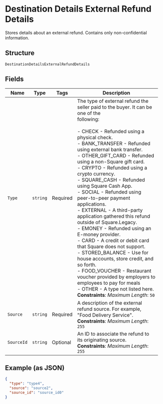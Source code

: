 
# Destination Details External Refund Details

Stores details about an external refund. Contains only non-confidential information.

## Structure

`DestinationDetailsExternalRefundDetails`

## Fields

| Name | Type | Tags | Description |
|  --- | --- | --- | --- |
| `Type` | `string` | Required | The type of external refund the seller paid to the buyer. It can be one of the<br>following:<br><br>- CHECK - Refunded using a physical check.<br>- BANK_TRANSFER - Refunded using external bank transfer.<br>- OTHER\_GIFT\_CARD - Refunded using a non-Square gift card.<br>- CRYPTO - Refunded using a crypto currency.<br>- SQUARE_CASH - Refunded using Square Cash App.<br>- SOCIAL - Refunded using peer-to-peer payment applications.<br>- EXTERNAL - A third-party application gathered this refund outside of Square.Legacy.<br>- EMONEY - Refunded using an E-money provider.<br>- CARD - A credit or debit card that Square does not support.<br>- STORED_BALANCE - Use for house accounts, store credit, and so forth.<br>- FOOD_VOUCHER - Restaurant voucher provided by employers to employees to pay for meals<br>- OTHER - A type not listed here.<br>**Constraints**: *Maximum Length*: `50` |
| `Source` | `string` | Required | A description of the external refund source. For example,<br>"Food Delivery Service".<br>**Constraints**: *Maximum Length*: `255` |
| `SourceId` | `string` | Optional | An ID to associate the refund to its originating source.<br>**Constraints**: *Maximum Length*: `255` |

## Example (as JSON)

```json
{
  "type": "type4",
  "source": "source2",
  "source_id": "source_id0"
}
```

